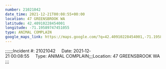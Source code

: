 ```yaml
---
number: 21021042
date_time: 2021-12-21T00:08:55+00:00
location: 47 GREENSBROOK WA
latitude: 42.40910228454001
longitude: -71.19589747451055
type: ANIMAL COMPLAIN
google_maps_link: https://maps.google.com/?q=42.40910228454001,-71.19589747451055
---
```


;;;;;;Incident #: 21021042     Date: 2021‐12‐21 00:08:55     Type: ANIMAL COMPLAIN;;;Location: 47 GREENSBROOK WA;;;
